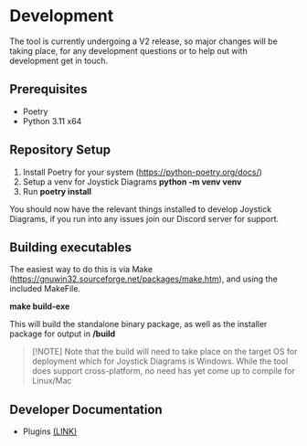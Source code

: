 # Development
The tool is currently undergoing a V2 release, so major changes will be taking place, for any development questions or to help out with development get in touch.

## Prerequisites
- Poetry
- Python 3.11 x64

## Repository Setup

1. Install Poetry for your system (https://python-poetry.org/docs/)
2. Setup a venv for Joystick Diagrams **python -m venv venv**
3. Run **poetry install**

You should now have the relevant things installed to develop Joystick Diagrams, if you run into any issues join our Discord server for support.

## Building executables
The easiest way to do this is via Make (https://gnuwin32.sourceforge.net/packages/make.htm), and using the included MakeFile.

**make build-exe**

This will build the standalone binary package, as well as the installer package for output in **/build**

>  [!NOTE]
>  Note that the build will need to take place on the target OS for deployment which for Joystick Diagrams is Windows. While the tool does support cross-platform, no need has yet come up to compile for Linux/Mac

## Developer Documentation

- Plugins [(LINK)](./development/plugins.md)
